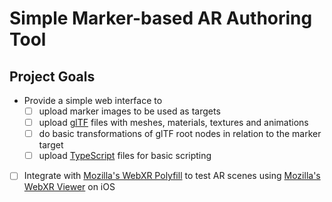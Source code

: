 # Simple Marker-based AR Authoring Tool

## Project Goals

- Provide a simple web interface to
    - [ ] upload marker images to be used as targets
    - [ ] upload [glTF](https://www.khronos.org/gltf/) files with meshes, materials, textures and animations
    - [ ] do basic transformations of glTF root nodes in relation to the marker target
    - [ ] upload [TypeScript](https://www.typescriptlang.org/) files for basic scripting
- [ ] Integrate with [Mozilla's WebXR Polyfill](https://github.com/mozilla/webxr-polyfill) to test AR scenes using [Mozilla's WebXR Viewer](https://github.com/mozilla-mobile/webxr-ios) on iOS
